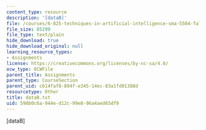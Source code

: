 ```yaml
---
content_type: resource
description: '[dataB]'
file: /courses/6-825-techniques-in-artificial-intelligence-sma-5504-fall-2002/598b0c6a944ed12c99e896a4aed65df9_dataB.txt
file_size: 85299
file_type: text/plain
hide_download: true
hide_download_original: null
learning_resource_types:
- Assignments
license: https://creativecommons.org/licenses/by-nc-sa/4.0/
ocw_type: OCWFile
parent_title: Assignments
parent_type: CourseSection
parent_uid: c614faf8-894f-e345-14ec-83a1fd01388d
resourcetype: Other
title: dataB.txt
uid: 598b0c6a-944e-d12c-99e8-96a4aed65df9
---
```

[dataB]
